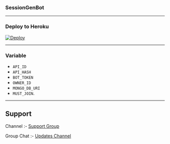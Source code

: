 ### SessionGenBot

-----

### Deploy to Heroku

[![Deploy](https://www.herokucdn.com/deploy/button.svg)](http://dashboard.heroku.com/new?template=https://github.com/Romeo-RJ-143/SessionGenBot)

-----

### Variable

- `API_ID`
- `API_HASH`
- `BOT_TOKEN`
- `OWNER_ID`
- `MONGO_DB_URI`
- `MUST_JOIN`.

-----

## Support

Channel :- [Support Group](https://t.me/RomeoBot_OP)

Group Chat :- [Updates Channel](https://t.me/Romeo_OP)
